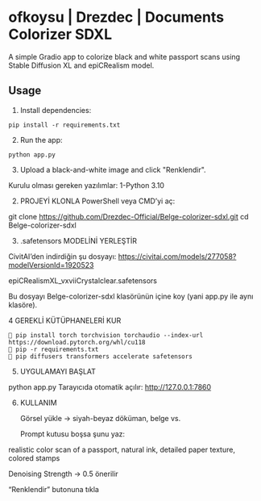 # ofkoysu | Drezdec | Documents Colorizer SDXL

A simple Gradio app to colorize black and white passport scans using Stable Diffusion XL and epiCRealism model.

## Usage

1. Install dependencies:

```
pip install -r requirements.txt
```

2. Run the app:

```
python app.py
```

3. Upload a black-and-white image and click "Renklendir".


Kurulu olması gereken yazılımlar:
1-Python 3.10

2. PROJEYİ KLONLA
PowerShell veya CMD’yi aç:

git clone https://github.com/Drezdec-Official/Belge-colorizer-sdxl.git
cd Belge-colorizer-sdxl

3. .safetensors MODELİNİ YERLEŞTİR

CivitAI’den indirdiğin şu dosyayı: https://civitai.com/models/277058?modelVersionId=1920523

epiCRealismXL_vxviiCrystalclear.safetensors

Bu dosyayı Belge-colorizer-sdxl klasörünün içine koy (yani app.py ile aynı klasöre).


4 GEREKLİ KÜTÜPHANELERİ KUR

    🔁 pip install torch torchvision torchaudio --index-url https://download.pytorch.org/whl/cu118
    🔁 pip -r requirements.txt
    🔁 pip diffusers transformers accelerate safetensors


5. UYGULAMAYI BAŞLAT

python app.py
Tarayıcıda otomatik açılır: http://127.0.0.1:7860


6. KULLANIM

    Görsel yükle → siyah-beyaz döküman, belge vs.

    Prompt kutusu boşsa şunu yaz:

realistic color scan of a passport, natural ink, detailed paper texture, colored stamps

Denoising Strength → 0.5 önerilir

“Renklendir” butonuna tıkla
